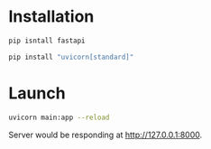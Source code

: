 # Installation

```bash
pip isntall fastapi 
```

```bash
pip install "uvicorn[standard]"
```

# Launch

```bash
uvicorn main:app --reload
```

Server would be responding at <http://127.0.0.1:8000>.
